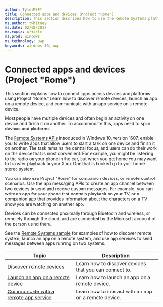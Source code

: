 ---author: TylerMSFTtitle: Connected apps and devices (Project "Rome")description: This section describes how to use the Remote Systems platform to discover remote devices, launch an app on a remote device, and communicate with an app service on a remote device.ms.author: twhitneyms.date: 02/08/2017ms.topic: articlems.prod: windowsms.technology: uwpkeywords: windows 10, uwp---# Connected apps and devices (Project "Rome")This section explains how to connect apps across devices and platforms using Project "Rome." Learn how to discover remote devices, launch an app on a remote device, and communicate with an app service on a remote device.Most people have multiple devices and often begin an activity on one device and finish it on another. To accommodate this, apps need to span devices and platforms.The [Remote Systems APIs](https://msdn.microsoft.com/library/windows/apps/Windows.System.RemoteSystems)introduced in Windows 10, version 1607, enable you to write apps that allow users to start a task on one device and finish it on another. The task remains the central focus, and users can do their work on the device that is most convenient. For example, you might be listening to the radio on your phone in the car, but when you get home you may want to transfer playback to your Xbox One that is hooked up to your home stereo system.You can also use Project "Rome" for companion devices, or remote control scenarios. Use the app messaging APIs to create an app channel between two devices to send and receive custom messages. For example, you can write an app for your phone that controls playback on your TV, or a companion app that provides information about the characters on a TV show you are watching on another app.  Devices can be connected proximally through Bluetooth and wireless, or remotely through the cloud, and are connected by the Microsoft account of the person using them.See the [Remote Systems sample](https://github.com/Microsoft/Windows-universal-samples/tree/dev/Samples/RemoteSystems ) for examples of how to discover remote system, launch an app on a remote system, and use app services to send messages between apps running on two systems.| Topic | Description ||-------|-------------|| [Discover remote devices](discover-remote-devices.md)  | Learn how to discover devices that you can connect to. || [Launch an app on a remote device](launch-a-remote-app.md) | Learn how to launch an app on a remote device.  || [Communicate with a remote app service](communicate-with-a-remote-app-service.md) | Learn how to interact with an app on a remote device. |